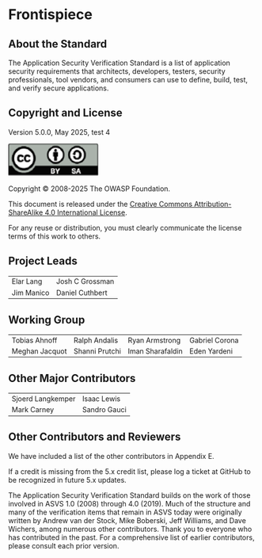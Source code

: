 # Frontispiece

## About the Standard

The Application Security Verification Standard is a list of application security requirements that architects, developers, testers, security professionals, tool vendors, and consumers can use to define, build, test, and verify secure applications.

## Copyright and License

Version 5.0.0, May 2025, test 4

![license](../images/license.png)

Copyright © 2008-2025 The OWASP Foundation.

This document is released under the [Creative Commons Attribution-ShareAlike 4.0 International License](https://creativecommons.org/licenses/by-sa/4.0/).

For any reuse or distribution, you must clearly communicate the license terms of this work to others.

## Project Leads

|                       |                  |
|---------------------- |----------------- |
| Elar Lang             | Josh C Grossman  |
| Jim Manico            | Daniel Cuthbert  |

## Working Group

|                 |                   |                    |                  |
|---------------- |------------------ |------------------- |----------------- |
| Tobias Ahnoff   | Ralph Andalis     | Ryan Armstrong     | Gabriel Corona   |
| Meghan Jacquot  | Shanni Prutchi    | Iman Sharafaldin   | Eden Yardeni     |

## Other Major Contributors

|                   |                   |
|-------------------|-------------------|
| Sjoerd Langkemper | Isaac Lewis       |
| Mark Carney       | Sandro Gauci      |

## Other Contributors and Reviewers

We have included a list of the other contributors in Appendix E.

If a credit is missing from the 5.x credit list, please log a ticket at GitHub to be recognized in future 5.x updates.

The Application Security Verification Standard builds on the work of those involved in ASVS 1.0 (2008) through 4.0 (2019). Much of the structure and many of the verification items that remain in ASVS today were originally written by Andrew van der Stock, Mike Boberski, Jeff Williams, and Dave Wichers, among numerous other contributors. Thank you to everyone who has contributed in the past. For a comprehensive list of earlier contributors, please consult each prior version.
